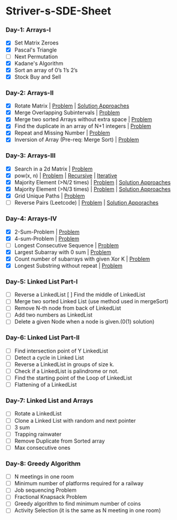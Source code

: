 # Striver-s-SDE-Sheet

### Day-1: Arrays-I
- [x] Set Matrix Zeroes
- [x] Pascal's Triangle
- [ ] Next Permutation
- [x] Kadane's Algorithm
- [x] Sort an array of 0’s 1’s 2’s
- [x] Stock Buy and Sell

### Day-2: Arrays-II
- [x] Rotate Matrix | [Problem](https://leetcode.com/problems/rotate-image/) | [Solution Approaches](/Matrix&#32;Rotation.md)
- [x] Merge Overlapping Subintervals | [Problem](https://leetcode.com/problems/merge-intervals/)
- [x] Merge two sorted Arrays without extra space | [Problem](https://leetcode.com/problems/merge-sorted-array/)
- [x] Find the duplicate in an array of N+1 integers | [Problem](https://leetcode.com/problems/find-the-duplicate-number/)
- [x] Repeat and Missing Number | [Problem](https://www.interviewbit.com/problems/repeat-and-missing-number-array/)
- [x] Inversion of Array (Pre-req: Merge Sort) | [Problem](https://www.codingninjas.com/codestudio/problems/count-inversions_615)

### Day-3: Arrays-III
- [x] Search in a 2d Matrix | [Problem](https://leetcode.com/problems/search-a-2d-matrix/)
- [x] pow(x, n) | [Problem](https://leetcode.com/problems/powx-n/) | [Recursive](https://leetcode.com/submissions/detail/697485954/) | [Iterative](https://leetcode.com/submissions/detail/698092384/)
- [x] Majority Element (>N/2 times) | [Problem](https://leetcode.com/problems/majority-element/) | [Solution Approaches](/Majority&#32;Element.md)
- [x] Majority Element (>N/3 times) | [Problem]() | [Solution Approaches](/Majority&#32;Element&#32;II.md)
- [x] Grid Unique Paths | [Problem](https://leetcode.com/problems/unique-paths/)
- [ ] Reverse Pairs (Leetcode) | [Problem](https://leetcode.com/problems/reverse-pairs/) | [Solution Apporaches](/Reverse&#32;Pairs.md)

### Day-4: Arrays-IV
- [x] 2-Sum-Problem | [Problem](https://leetcode.com/problems/two-sum/)
- [x] 4-sum-Problem | [Problem](https://leetcode.com/problems/4sum/)
- [ ] Longest Consecutive Sequence | [Problem](https://leetcode.com/problems/longest-consecutive-sequence/)
- [x] Largest Subarray with 0 sum | [Problem](https://practice.geeksforgeeks.org/problems/largest-subarray-with-0-sum/1)
- [x] Count number of subarrays with given Xor K | [Problem](https://www.interviewbit.com/problems/subarray-with-given-xor/)
- [x] Longest Substring without repeat | [Problem](https://leetcode.com/problems/longest-substring-without-repeating-characters/)

### Day-5: Linked List Part-I
- [ ] Reverse a LinkedList
  [ ] Find the middle of LinkedList
- [ ] Merge two sorted Linked List (use method used in mergeSort)
- [ ] Remove N-th node from back of LinkedList
- [ ] Add two numbers as LinkedList
- [ ] Delete a given Node when a node is given.(0(1) solution)

### Day-6: Linked List Part-II
- [ ] Find intersection point of Y LinkedList
- [ ] Detect a cycle in Linked List
- [ ] Reverse a LinkedList in groups of size k.
- [ ] Check if a LinkedList is palindrome or not.
- [ ] Find the starting point of the Loop of LinkedList
- [ ] Flattening of a LinkedList

### Day-7: Linked List and Arrays
- [ ] Rotate a LinkedList
- [ ] Clone a Linked List with random and next pointer
- [ ] 3 sum
- [ ] Trapping rainwater
- [ ] Remove Duplicate from Sorted array
- [ ] Max consecutive ones

### Day-8: Greedy Algorithm
- [ ] N meetings in one room
- [ ] Minimum number of platforms required for a railway
- [ ] Job sequencing Problem
- [ ] Fractional Knapsack Problem
- [ ] Greedy algorithm to find minimum number of coins
- [ ] Activity Selection (it is the same as N meeting in one room)
